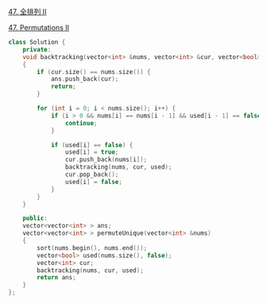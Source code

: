 [47. 全排列 II](https://leetcode-cn.com/problems/permutations-ii/)

[47. Permutations II](https://leetcode.com/problems/permutations-ii/)

```c++
class Solution {
    private:
	void backtracking(vector<int> &nums, vector<int> &cur, vector<bool> &used)
	{
		if (cur.size() == nums.size()) {
			ans.push_back(cur);
			return;
		}

		for (int i = 0; i < nums.size(); i++) {
			if (i > 0 && nums[i] == nums[i - 1] && used[i - 1] == false) {
				continue;
			}

			if (used[i] == false) {
				used[i] = true;
				cur.push_back(nums[i]);
				backtracking(nums, cur, used);
				cur.pop_back();
				used[i] = false;
			}
		}
	}

    public:
	vector<vector<int> > ans;
	vector<vector<int> > permuteUnique(vector<int> &nums)
	{
		sort(nums.begin(), nums.end());
		vector<bool> used(nums.size(), false);
		vector<int> cur;
		backtracking(nums, cur, used);
		return ans;
	}
};
```